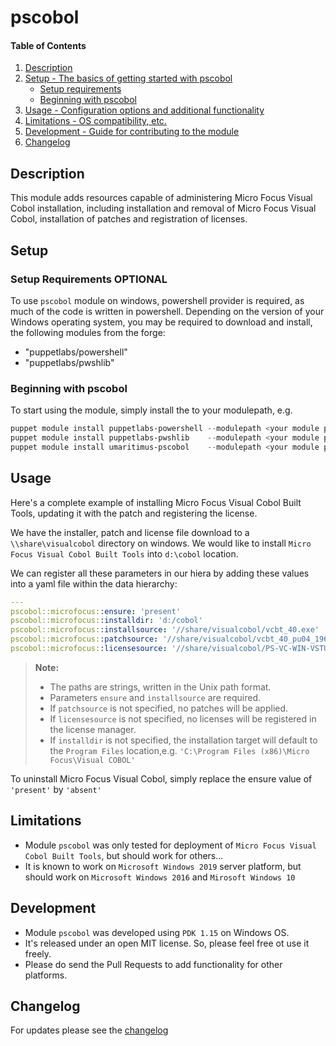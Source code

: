 # pscobol

#### Table of Contents

1. [Description](#description)
2. [Setup - The basics of getting started with pscobol](#setup)
    * [Setup requirements](#setup-requirements)
    * [Beginning with pscobol](#beginning-with-pscobol)
3. [Usage - Configuration options and additional functionality](#usage)
4. [Limitations - OS compatibility, etc.](#limitations)
5. [Development - Guide for contributing to the module](#development)
6. [Changelog](#changelog)

## Description

This module adds resources capable of administering Micro Focus Visual Cobol installation, including installation and removal of
Micro Focus Visual Cobol, installation of patches and registration of licenses.

## Setup

### Setup Requirements **OPTIONAL**

To use `pscobol` module on windows, powershell provider is required, as much of the code is written in powershell.  Depending on the version of your Windows operating system, you may be required to download and install, the following modules from the forge:

* "puppetlabs/powershell"
* "puppetlabs/pwshlib"

### Beginning with pscobol

To start using the module, simply install the to your modulepath, e.g.

```powershell
puppet module install puppetlabs-powershell --modulepath <your module path>
puppet module install puppetlabs-pwshlib    --modulepath <your module path>
puppet module install umaritimus-pscobol    --modulepath <your module path>
```

## Usage

Here's a complete example of installing Micro Focus Visual Cobol Built Tools, updating it with the patch and registering the license.

We have the installer, patch and license file download to a `\\share\visualcobol` directory on windows.  We would like to install `Micro Focus Visual Cobol Built Tools` into `d:\cobol` location.

We can register all these parameters in our hiera by adding these values into a yaml file within the data hierarchy:

```yaml
---
pscobol::microfocus::ensure: 'present'
pscobol::microfocus::installdir: 'd:/cobol'
pscobol::microfocus::installsource: '//share/visualcobol/vcbt_40.exe'
pscobol::microfocus::patchsource: '//share/visualcobol/vcbt_40_pu04_196223.exe'
pscobol::microfocus::licensesource: '//share/visualcobol/PS-VC-WIN-VSTUDIO.mflic'
```

> **Note:**
> * The paths are strings, written in the Unix path format.
> * Parameters `ensure` and `installsource` are required.
> * If `patchsource` is not specified, no patches will be applied.
> * If `licensesource` is not specified, no licenses will be registered in the license manager.
> * If `installdir` is not specified, the installation target will default to the `Program Files` location,e.g. `'C:\Program Files (x86)\Micro Focus\Visual COBOL'`


To uninstall Micro Focus Visual Cobol, simply replace the ensure value of `'present'` by `'absent'`

## Limitations

* Module `pscobol` was only tested for deployment of `Micro Focus Visual Cobol Built Tools`, but should work for others...
* It is known to work on `Microsoft Windows 2019` server platform, but should work on `Microsoft Windows 2016` and `Mirosoft Windows 10`

## Development

* Module `pscobol` was developed using `PDK 1.15` on Windows OS.
* It's released under an open MIT license. So, please feel free ot use it freely.
* Please do send the Pull Requests to add functionality for other platforms.

## Changelog

For updates please see the [changelog](https://github.com/umaritimus/pscobol/blob/master/CHANGELOG.md)
